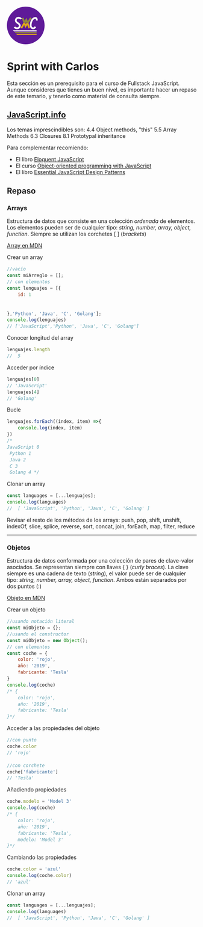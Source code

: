 

<img src="../img/swc.jpg" alt="SWC"
	title="SWC" width="100" height="100" style="border-radius: 50%" />

# Sprint with Carlos
Esta sección es un prerequisito para el curso de Fullstack JavaScript. Aunque consideres que tienes un buen nivel, es importante hacer un repaso de este temario, y tenerlo como material de consulta siempre. 
## [JavaScript.info]()

Los temas imprescindibles son: 
4.4 Object methods, "this"
5.5 Array Methods
6.3 Closures
8.1 Prototypal inheritance

Para complementar recomiendo:
* El libro [Eloquent JavaScript](https://eloquentjavascript.net/)
* El curso [Object-oriented programming with JavaScript](https://classroom.udacity.com/courses/ud711)
* El libro [Essential JavaScript Design Patterns](https://addyosmani.com/resources/essentialjsdesignpatterns/book/)

## Repaso
### Arrays
Estructura de datos que consiste en una colección *ordenada* de elementos. Los elementos pueden  ser de cualquier tipo: *string, number, array, object, function*. Siempre se utilizan los corchetes [ ] (*brackets*)


[Array en MDN](https://developer.mozilla.org/es/docs/Web/JavaScript/Referencia/Objetos_globales/Array)

Crear un array
```javascript
//vacío
const miArreglo = [];
// con elementos
const lenguajes = [{
    id: 1


},'Python', 'Java', 'C', 'Golang'];
console.log(lenguajes)
// ['JavaScript','Python', 'Java', 'C', 'Golang']
```
Conocer longitud del array
```javascript
lenguajes.length
//  5
```
Acceder por índice
```javascript
lenguajes[0]
// 'JavaScript'
lenguajes[4]
// 'Golang'
```
Bucle
```javascript
lenguajes.forEach((index, item) =>{
    console.log(index, item)
})
/* 
JavaScript 0 
 Python 1 
 Java 2 
 C 3 
 Golang 4 */
```
Clonar un array
```javascript
const languages = [...lenguajes];
console.log(languages)
//  [ 'JavaScript', 'Python', 'Java', 'C', 'Golang' ]
```
Revisar el resto de los métodos de los arrays: push, pop, shift, unshift, indexOf, slice, splice, reverse, sort, concat, join, forEach, map, filter, reduce
<hr>

### Objetos
Estructura de datos conformada por una colección de pares de clave-valor asociados. Se representan siempre con llaves { } (*curly braces*). La clave siempre es una cadena de texto (*string*), el valor puede ser de cualquier tipo: *string, number, array, object, function*. Ambos están separados por dos puntos (:)


[Objeto en MDN](https://developer.mozilla.org/es/docs/Web/JavaScript/Referencia/Objetos_globales/Object)

Crear un objeto
```javascript
//usando notación literal
const miObjeto = {};
//usando el constructor
const miObjeto = new Object();
// con elementos
const coche = {
    color: 'rojo',
    año: '2019',
    fabricante: 'Tesla'
}
console.log(coche)
/* {
    color: 'rojo',
    año: '2019',
    fabricante: 'Tesla'
}*/
```
Acceder a las propiedades del objeto
```javascript
//con punto
coche.color
// 'rojo'

//con corchete
coche['fabricante']
// 'Tesla'
```
Añadiendo propiedades
```javascript
coche.modelo = 'Model 3'
console.log(coche)
/* {
    color: 'rojo',
    año: '2019',
    fabricante: 'Tesla',
    modelo: 'Model 3'
}*/
```
Cambiando las propiedades
```javascript
coche.color = 'azul'
console.log(coche.color)
// 'azul'
```
Clonar un array
```javascript
const languages = [...lenguajes];
console.log(languages)
//  [ 'JavaScript', 'Python', 'Java', 'C', 'Golang' ]
```